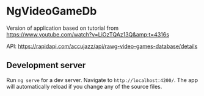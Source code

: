 # NgVideoGameDb

Version of application based on tutorial from https://www.youtube.com/watch?v=LiOzTQAz13Q&amp;t=4316s

API: https://rapidapi.com/accujazz/api/rawg-video-games-database/details

## Development server

Run `ng serve` for a dev server. Navigate to `http://localhost:4200/`. The app will automatically reload if you change any of the source files.
